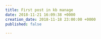 ```yaml
---
title: First post in kb manage
date: 2018-11-21 16:09:38 +0000
creation_date: 2018-11-18 23:00:00 +0000
published: false

---
```

